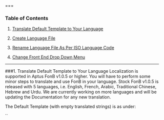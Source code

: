 ===
### Table of Contents
1. [Translate Default Template to Your Language](#translation)

1. [Create Language File](#create-lang-file)

2. [Rename Language File As Per ISO Language Code](#change-name)

3. [Change Front End Drop Down Menu](#change-menu)
___

<a name="create-lang-file"/>

###1. Translate Default Template to Your Language
Localization is supported in Aptus FonB v1.0.5 or higher. You will have to perform some minor steps to translate and use  FonB in your language. Stock FonB v1.0.5 is released with 5 languages, i.e. English, French, Arabic, Traditional Chinese, Hebrew and Urdu. We are currently working on more languages and will be updating the Documentation for any new translation.

The Default Template (with empty translated strings) is as under:

``
